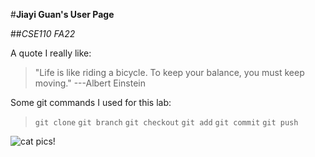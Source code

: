 #**Jiayi Guan's User Page**

##*CSE110 FA22*

A quote I really like:
>"Life is like riding a bicycle. To keep your balance, you must keep moving."   ---Albert Einstein

Some git commands I used for this lab:
>`git clone`
>`git branch`
>`git checkout`
>`git add`
>`git commit`
>`git push`

![cat pics!](https://i0.wp.com/katzenworld.co.uk/wp-content/uploads/2019/06/funny-cat.jpeg?resize=1320%2C1320&ssl=1)
